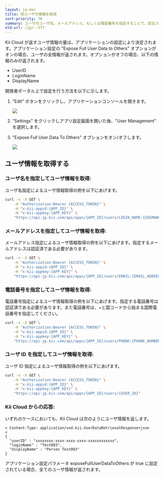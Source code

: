 ```yaml
---
layout: ja-doc
title: 他ユーザの情報を取得
sort-priority: 70
summary: ユーザのユーザ名、メールアドレス、もしくは電話番号を指定することで、該当ユーザの情報にアクセスすることができます。
old-url: /jp/--277
---
```


Kii Cloud が返すユーザ情報の量は、アプリケーションの設定により決定されます。アプリケーション設定の "Expose Full User Data to Others" オプションがオンの場合、ユーザの全情報が返されます。オプションがオフの場合、以下の情報のみが返されます。

* UserID
* LoginName
* DisplayName

開発者ポータル上で設定を行う方法を以下に示します。

1. "Edit" ボタンをクリックし、アプリケーションコンソールを開きます。

    ![](01.png)

1. "Settings" をクリックしアプリ設定画面を開いた後、"User Management" を選択します。
1. "Expose Full User Data To Others" オプションをオン/オフします。

    ![](02.png)

## ユーザ情報を取得する

### ユーザ名を指定してユーザ情報を取得:

ユーザ名指定によるユーザ情報取得の例を以下にあげます。

```sh
curl -v -X GET \
    -H "Authorization:Bearer {ACCESS_TOKEN}" \
    -H "x-kii-appid:{APP_ID}" \
    -H "x-kii-appkey:{APP_KEY}" \
    "https://api-jp.kii.com/api/apps/{APP_ID}/users/LOGIN_NAME:{USERNAME}"
```

### メールアドレスを指定してユーザ情報を取得:

メールアドレス指定によるユーザ情報取得の例を以下にあげます。指定するメールアドレスは認証済である必要があります。

```sh
curl -v -X GET \
    -H "Authorization:Bearer {ACCESS_TOKEN}" \
    -H "x-kii-appid:{APP_ID}" \
    -H "x-kii-appkey:{APP_KEY}" \
    "https://api-jp.kii.com/api/apps/{APP_ID}/users/EMAIL:{EMAIL_ADDRESS}"
```

### 電話番号を指定してユーザ情報を取得:

電話番号指定によるユーザ情報取得の例を以下にあげます。指定する電話番号は認証済である必要があります。また電話番号は、+と国コードから始まる国際電話番号を指定してください。

```sh
curl -v -X GET \
    -H "Authorization:Bearer {ACCESS_TOKEN}" \
    -H "x-kii-appid:{APP_ID}" \
    -H "x-kii-appkey:{APP_KEY}" \
    "https://api-jp.kii.com/api/apps/{APP_ID}/users/PHONE:{PHONE_NUMBER}"
```

### ユーザ ID を指定してユーザ情報を取得:

ユーザ ID 指定によるユーザ情報取得の例を以下にあげます。

```sh
curl -v -X GET \
    -H "Authorization:Bearer {ACCESS_TOKEN}" \
    -H "x-kii-appid:{APP_ID}" \
    -H "x-kii-appkey:{APP_KEY}" \
    "https://api-jp.kii.com/api/apps/{APP_ID}/users/{USER_ID}"
```

### Kii Cloud からの応答:

いずれのケースにおいても、Kii Cloud は次のようにユーザ情報を返します。

```
< Content-Type: application/vnd.kii.UserDataRetrievalResponse+json
<
{
  "userID" : "xxxxxxxx-xxxx-xxxx-xxxx-xxxxxxxxxxxx",
  "loginName" : "Test003",
  "displayName" : "Person Test003"
}
```

アプリケーション設定パラメータ exposeFullUserDataToOthers が true に設定されている場合、全てのユーザ情報が返されます。
